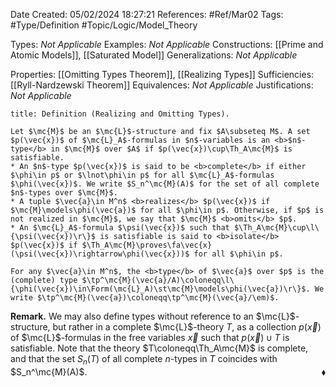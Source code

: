 <div class="topSpace"></div>

Date Created: 05/02/2024 18:27:21
References: #Ref/Mar02
Tags: #Type/Definition #Topic/Logic/Model_Theory

Types: <i>Not Applicable</i>
Examples: <i>Not Applicable</i>
Constructions: [[Prime and Atomic Models]], [[Saturated Model]]
Generalizations: <i>Not Applicable</i>

Properties: [[Omitting Types Theorem]], [[Realizing Types]]
Sufficiencies: [[Ryll-Nardzewski Theorem]]
Equivalences: <i>Not Applicable</i>
Justifications: <i>Not Applicable</i>

``` ad-Definition
title: Definition (Realizing and Omitting Types).

Let $\mc{M}$ be an $\mc{L}$-structure and fix $A\subseteq M$. A set $p(\vec{x})$ of $\mc{L}_A$-formulas in $n$-variables is an <b>$n$-type</b> in $\mc{M}$ over $A$ if $p(\vec{x})\cup\Th_A\mc{M}$ is satisfiable.
* An $n$-type $p(\vec{x})$ is said to be <b>complete</b> if either $\phi\in p$ or $\lnot\phi\in p$ for all $\mc{L}_A$-formulas $\phi(\vec{x})$. We write $S_n^\mc{M}(A)$ for the set of all complete $n$-types over $\mc{M}$.
* A tuple $\vec{a}\in M^n$ <b>realizes</b> $p(\vec{x})$ if $\mc{M}\models\phi(\vec{a})$ for all $\phi\in p$. Otherwise, if $p$ is not realized in $\mc{M}$, we say that $\mc{M}$ <b>omits</b> $p$.
* An $\mc{L}_A$-formula $\psi(\vec{x})$ such that $\Th_A\mc{M}\cup\l\{\psi(\vec{x})\r\}$ is satisfiable is said to <b>isolate</b> $p(\vec{x})$ if $\Th_A\mc{M}\proves\fa\vec{x}(\psi(\vec{x})\rightarrow\phi(\vec{x}))$ for all $\phi\in p$.

For any $\vec{a}\in M^n$, the <b>type</b> of $\vec{a}$ over $p$ is the (complete) type $\tp^\mc{M}(\vec{a}/A)\coloneqq\l\{\phi(\vec{x})\in\Form(\mc{L}_A)\st\mc{M}\models\phi(\vec{a})\r\}$. We write $\tp^\mc{M}(\vec{a})\coloneqq\tp^\mc{M}(\vec{a}/\em)$.

```

<b>Remark.</b> We may also define types without reference to an $\mc{L}$-structure, but rather in a complete $\mc{L}$-theory $T$, as a collection $p(\vec{x})$ of $\mc{L}$-formulas in the free variables $\vec{x}$ such that $p(\vec{x})\cup T$ is satisfiable. Note that the theory $T\coloneqq\Th_A\mc{M}$ is complete, and that the set $S_n(T)$ of all complete $n$-types in $T$ coincides with $S_n^\mc{M}(A)$.<span style="float:right;">$\blacklozenge$</span>
